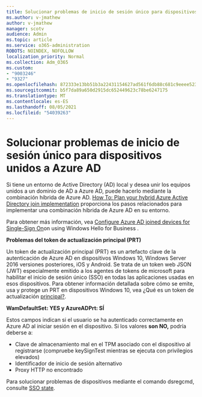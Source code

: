 ```yaml
---
title: Solucionar problemas de inicio de sesión único para dispositivos unidos a Azure AD
ms.author: v-jmathew
author: v-jmathew
manager: scotv
audience: Admin
ms.topic: article
ms.service: o365-administration
ROBOTS: NOINDEX, NOFOLLOW
localization_priority: Normal
ms.collection: Adm_O365
ms.custom:
- "9003246"
- "9327"
ms.openlocfilehash: 872333e13bb51b3a22431154627ad561f6db88c681c9eeee523fdd09e58c0371
ms.sourcegitcommit: b5f7da89a650d2915dc652449623c78be6247175
ms.translationtype: MT
ms.contentlocale: es-ES
ms.lasthandoff: 08/05/2021
ms.locfileid: "54039263"
---
```

# <a name="troubleshoot-single-sign-on-for-azure-ad-joined-devices"></a>Solucionar problemas de inicio de sesión único para dispositivos unidos a Azure AD

Si tiene un entorno de Active Directory (AD) local y desea unir los equipos unidos a un dominio de AD a Azure AD, puede hacerlo mediante la combinación híbrida de Azure AD. [How To: Plan your hybrid Azure Active Directory join implementation](https://docs.microsoft.com/azure/active-directory/devices/hybrid-azuread-join-plan) proporciona los pasos relacionados para implementar una combinación híbrida de Azure AD en su entorno.

Para obtener más información, vea [Configure Azure AD joined devices for Single-Sign On](https://docs.microsoft.com/windows/security/identity-protection/hello-for-business/hello-hybrid-aadj-sso-base)on using Windows Hello for Business .

**Problemas del token de actualización principal (PRT)**

Un token de actualización principal (PRT) es un artefacto clave de la autenticación de Azure AD en dispositivos Windows 10, Windows Server 2016 versiones posteriores, iOS y Android. Se trata de un token web JSON (JWT) especialmente emitido a los agentes de tokens de microsoft para habilitar el inicio de sesión único (SSO) en todas las aplicaciones usadas en esos dispositivos. Para obtener información detallada sobre cómo se emite, usa y protege un PRT en dispositivos Windows 10, vea ¿Qué es un token de actualización [principal?](https://docs.microsoft.com/azure/active-directory/devices/concept-primary-refresh-token).

**WamDefaultSet: YES y AzureADPrt: SÍ**

Estos campos indican si el usuario se ha autenticado correctamente en Azure AD al iniciar sesión en el dispositivo. Si los valores **son NO,** podría deberse a:

- Clave de almacenamiento mal en el TPM asociado con el dispositivo al registrarse (compruebe keySignTest mientras se ejecuta con privilegios elevados)
- Identificador de inicio de sesión alternativo
- Proxy HTTP no encontrado

Para solucionar problemas de dispositivos mediante el comando dsregcmd, consulte [SSO state](https://docs.microsoft.com/azure/active-directory/devices/troubleshoot-device-dsregcmd#sso-state).
